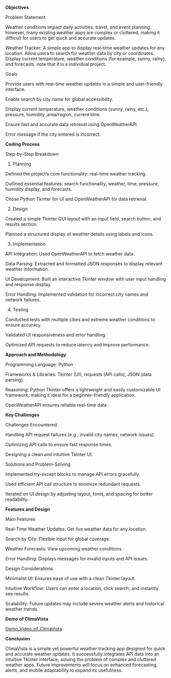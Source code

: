 <b>Objectives</b>

Problem Statement

Weather conditions impact daily activities, travel, and event planning. However, many existing weather apps are complex or cluttered, making it difficult for users to get quick and accurate updates.

Weather Tracker: A simple app to display real-time weather updates for any location. Allow users to search for weather data by city or coordinates. Display current temperature, weather conditions (for example, sunny, rainy), and forecasts. note that it is a individual project.

Goals

Provide users with real-time weather updates in a simple and user-friendly interface.

Enable search by city name  for global accessibility.

Display current temperature, weather conditions (sunny, rainy, etc.), pressure, humidity ,area/region, current time.

Ensure fast and accurate data retrieval using OpenWeatherAPI.

Error message if the city entered is incorrect.


<b>Coding Process</b>


Step-by-Step Breakdown

1. Planning
   
Defined the project’s core functionality: real-time weather tracking.

Outlined essential features: search functionality, weather, time, pressure, humidity display, and forecasts.

Chose Python Tkinter for UI and OpenWeatherAPI for data retrieval.

2. Design
   
Created a simple Tkinter GUI layout with an input field, search button, and results section.

Planned a structured display of weather details using labels and icons.

3. Implementation
   
API Integration: Used OpenWeatherAPI to fetch weather data.

Data Parsing: Extracted and formatted JSON responses to display relevant weather information.

UI Development: Built an interactive Tkinter window with user input handling and response display.

Error Handling: Implemented validation for incorrect city names and network failures.

4. Testing
   
Conducted tests with multiple cities and extreme weather conditions to ensure accuracy.

Validated UI responsiveness and error handling.

Optimized API requests to reduce latency and improve performance.


<b>Approach and Methodology</b>


Programming Language: Python

Frameworks & Libraries: Tkinter (UI), requests (API calls), JSON (data parsing)

Reasoning: Python Tkinter offers a lightweight and easily customizable UI framework, making it ideal for a beginner-friendly application.

OpenWeatherAPI ensures reliable real-time data.


<b>Key Challenges</b>


Challenges Encountered

Handling API request failures (e.g., invalid city names, network issues).

Optimizing API calls to ensure fast response times.

Designing a clean and intuitive Tkinter UI.

Solutions and Problem-Solving

Implemented try-except blocks to manage API errors gracefully.

Used efficient API call structure to minimize redundant requests.

Iterated on UI design by adjusting layout, fonts, and spacing for better readability.


<b>Features and Design</b>


Main Features

Real-Time Weather Updates: Get live weather data for any location.

Search by City: Flexible input for global coverage.

Weather Forecasts: View upcoming weather conditions.

Error Handling: Displays messages for invalid inputs and API issues.


Design Considerations

Minimalist UI: Ensures ease of use with a clean Tkinter layout.

Intuitive Workflow: Users can enter a location, click search, and instantly see results.

Scalability: Future updates may include severe weather alerts and historical weather trends.


<b>Demo of ClimaVista </b>

[Demo_Video_of_ClimaVista](https://drive.google.com/file/d/11AJZRcVOVz0HrFa0ROzWp9mUraYS99mm/view?usp=drive_link)


<b>Conclusion</b>

ClimaVista is a simple yet powerful weather tracking app designed for quick and accurate weather updates. It successfully integrates API data into an intuitive Tkinter interface, solving the problem of complex and cluttered weather apps. Future improvements will focus on enhanced forecasting, alerts, and mobile adaptability to expand its usefulness.
